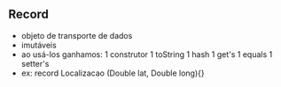 ## Record

- objeto de transporte de dados
- imutáveis
- ao usá-los ganhamos:
  1 construtor 1 toString
  1 hash 1 get's
  1 equals 1 setter's
- ex: record Localizacao (Double lat, Double long){}

